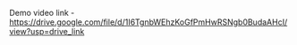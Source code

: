 Demo video link - https://drive.google.com/file/d/1I6TgnbWEhzKoGfPmHwRSNgb0BudaAHcI/view?usp=drive_link

